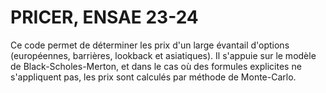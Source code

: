# **PRICER, ENSAE 23-24**

Ce code permet de déterminer les prix d'un large évantail d'options (européennes, barrières, lookback et asiatiques).
Il s'appuie sur le modèle de Black-Scholes-Merton, et dans le cas où des formules explicites ne s'appliquent pas, les prix sont calculés par méthode de Monte-Carlo.
